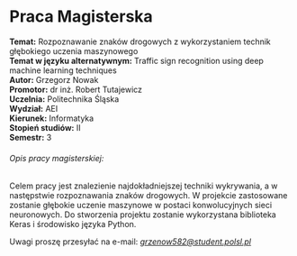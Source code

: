 # Praca Magisterska
**Temat:** Rozpoznawanie znaków drogowych z wykorzystaniem technik głębokiego uczenia maszynowego <br />
**Temat w języku alternatywnym:** Traffic sign recognition using deep machine learning techniques <br />
**Autor:** Grzegorz Nowak <br />
**Promotor:** dr inż. Robert Tutajewicz <br />
**Uczelnia:** Politechnika Śląska <br />
**Wydział:** AEI <br />
**Kierunek:** Informatyka <br />
**Stopień studiów:** II <br />
**Semestr:** 3 <br />

###### Opis pracy magisterskiej:
Celem pracy jest znalezienie najdokładniejszej techniki wykrywania, a w następstwie rozpoznawania znaków drogowych. W projekcie zastosowane zostanie głębokie uczenie maszynowe w postaci konwolucyjnych sieci neuronowych. Do stworzenia projektu zostanie wykorzystana biblioteka Keras i środowisko języka Python.

Uwagi proszę przesyłać na e-mail: *grzenow582@student.polsl.pl*